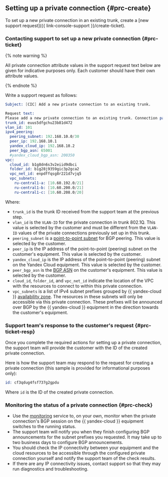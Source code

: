 ## Setting up a private connection {#prc-create}

To set up a new private connection in an existing trunk, create a [new support request]({{ link-console-support }}/create-ticket).

### Contacting support to set up a new private connection {#prc-ticket}

{% note warning %}

All private connection attribute values in the support request text below are given for indicative purposes only. Each customer should have their own attribute values.

{% endnote %}

Write a support request as follows:
```s
Subject: [CIC] Add a new private connection to an existing trunk.

Request text:
Please add a new private connection to an existing trunk. Connection parameters:
trunk_id: euus5dfgchu23b81d472
vlan_id: 101
ipv4_peering:
  peering_subnet: 192.168.10.0/30
  peer_ip: 192.168.10.1
  yandex_cloud_ip: 192.168.10.2
  peer_bgp_asn: 65001
  #yandex_cloud_bgp_asn: 200350
vpc:
  cloud_id: b1g8dn6s3v2eiid9dbci
  folder_id: b1g28j9359gic3p2gca2
  vpc_net_id: enpdffqsg8r221d7vjq5
  vpc_subnets:
    ru-central1-a: [10.60.192.0/21]
    ru-central1-b: [10.60.200.0/21]
    ru-central1-c: [10.60.208.0/20]
```

Where:

* `trunk_id` is the trunk ID received from the support team at the previous step.
* `vlan_id` is the `VLAN-ID` for the private connection in trunk 802.1Q. This value is selected by the customer and must be different from the `VLAN-ID` values of the private connections previously set up in this trunk.
* `peering_subnet` is a [point-to-point subnet](../../interconnect/concepts/priv-con.md#priv-address) for BGP peering. This value is selected by the customer.
* `peer_ip` is the IP address of the point-to-point (peering) subnet on the customer's equipment. This value is selected by the customer.
* `yandex_cloud_ip` is the IP address of the point-to-point (peering) subnet on the Yandex Cloud equipment. This value is selected by the customer.
* `peer_bgp_asn` is the [BGP ASN](../../interconnect/concepts/priv-con.md#bgp-asn) on the customer's equipment. This value is selected by the customer.
* `cloud_id`, `folder_id`, and `vpc_net_id` indicate the location of the VPC with the resources to connect to within this private connection.
* `vpc_subnets` is a list of IPv4 subnet prefixes grouped by {{ yandex-cloud }} [availability zone](../../overview/concepts/geo-scope.md). The resources in these subnets will only be accessible via this private connection. These prefixes will be announced over BGP by the {{ yandex-cloud }} equipment in the direction towards the customer's equipment.


### Support team's response to the customer's request {#prc-ticket-resp}

Once you complete the required actions for setting up a private connection, the support team will provide the customer with the ID of the created private connection.

Here is how the support team may respond to the request for creating a private connection (this sample is provided for informational purposes only):
```s
id: cf3qdug4fsf737g2gpdu
```

Where `id` is the ID of the created private connection.

### Monitoring the status of a private connection {#prc-check}

* Use the [monitoring](../../interconnect/concepts/monitoring.md#private-mon) service to, on your own, monitor when the private connection's BGP session on the {{ yandex-cloud }} equipment switches to the running status.
* The support team will notify you when they finish configuring BGP announcements for the subnet prefixes you requested. It may take up to two business days to configure BGP announcements.
* You should check the IP connectivity between your equipment and the cloud resources to be accessible through the configured private connection yourself and notify the support team of the check results.
* If there are any IP connectivity issues, contact support so that they may run diagnostics and troubleshooting.
